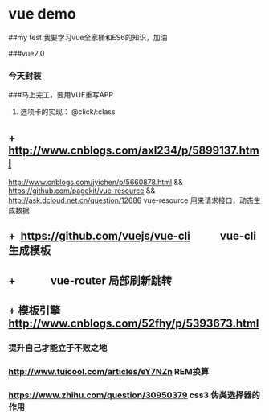 # vue demo

##my test
我要学习vue全家桶和ES6的知识，加油

###vue2.0

### 今天封装
###马上完工，要用VUE重写APP

1. 选项卡的实现： @click/:class

## +  http://www.cnblogs.com/axl234/p/5899137.html 
  http://www.cnblogs.com/jyichen/p/5660878.html &&
  https://github.com/pagekit/vue-resource  &&
  http://ask.dcloud.net.cn/question/12686
  vue-resource 用来请求接口，动态生成数据
## +  https://github.com/vuejs/vue-cli            vue-cli 生成模板
## +               vue-router 局部刷新跳转
## + 模板引擎 http://www.cnblogs.com/52fhy/p/5393673.html

### 提升自己才能立于不败之地

### http://www.tuicool.com/articles/eY7NZn REM换算
### https://www.zhihu.com/question/30950379 css3 伪类选择器的作用
